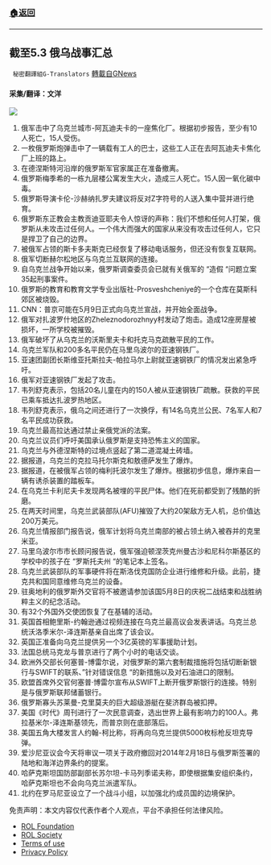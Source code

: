 ###  [:house:返回](README.md)
---


## 截至5.3 俄乌战事汇总
` 秘密翻譯組G-Translators` [轉載自GNews](https://gnews.org/zh-hans/2462614/)

#### 采集/翻译：文洋
 ![](https://assets.gnews.org/wp-content/uploads/2022/05/16516088211.png) 
1. 俄军击中了乌克兰城市-阿瓦迪夫卡的一座焦化厂。根据初步报告，至少有10人死亡，15人受伤。
2. 一枚俄罗斯炮弹击中了一辆载有工人的巴士，这些工人正在去阿瓦迪夫卡焦化厂上班的路上。
3. 在德涅斯特河沿岸的俄罗斯军官家属正在准备撤离。
4. 俄罗斯梅季希的一栋九层楼公寓发生大火，造成三人死亡。15人因一氧化碳中毒。
5. 俄罗斯导演卡伦-沙赫纳扎罗夫建议将反对Z字符号的人送入集中营并进行绝育。
6. 俄罗斯东正教会主教贡迪亚耶夫令人惊讶的声称：我们不想和任何人打架，俄罗斯从未攻击过任何人。一个伟大而强大的国家从来没有攻击过任何人，它只是捍卫了自己的边界。
7. 被俄军占领的斯卡多夫斯克已经恢复了移动电话服务，但还没有恢复互联网。
8. 俄军切断赫尔松地区与乌克兰互联网的连接。
9. 自乌克兰战争开始以来，俄罗斯调查委员会已就有关俄军的 “造假 “问题立案35起刑事案件。
10. 俄罗斯的教育和教育文学专业出版社-Prosveshcheniye的一个仓库在莫斯科郊区被烧毁。
11. CNN：普京可能在5月9日正式向乌克兰宣战，并开始全面战争。
12. 俄军对扎波罗什地区的Zheleznodorozhnyy村发动了炮击。造成12座房屋被损坏，一所学校被摧毁。
13. 俄军破坏了从乌克兰的沃斯里夫卡和托克马克疏散平民的工作。
14. 乌克兰军队和200多名平民仍在马里乌波尔的亚速钢铁厂。
15. 亚速团副团长斯维亚托斯拉夫-帕拉马尔上尉就亚速钢铁厂的情况发出紧急呼吁。
16. 俄军对亚速钢铁厂发起了攻击。
17. 韦列舒克表示，包括20名儿童在内的150人被从亚速钢铁厂疏散。获救的平民已乘车抵达扎波罗热地区。
18. 韦列舒克表示，俄乌之间还进行了一次换俘，有14名乌克兰公民、7名军人和7名平民成功获救。
19. 乌克兰最高拉达通过禁止亲俄党派的法案。
20. 乌克兰议员们呼吁美国承认俄罗斯是支持恐怖主义的国家。
21. 乌克兰与外德涅斯特的过境点竖起了第二道混凝土砖墙。
22. 据报道，乌克兰的克拉马托尔斯克和敖德萨发生了爆炸。
23. 据报道，在被俄军占领的梅利托波尔发生了爆炸。根据初步信息，爆炸来自一辆有诱杀装置的踏板车。
24. 在乌克兰卡利尼夫卡发现两名被埋的平民尸体。他们在死前都受到了残酷的折磨。
25. 在两天时间里，乌克兰武装部队(AFU)摧毁了大约20架敌方无人机，总价值达200万美元。
26. 乌克兰情报部门报告说，俄军计划将乌克兰南部的被占领土纳入被吞并的克里米亚。
27. 马里乌波尔市市长顾问报告说，俄军强迫顿涅茨克州曼古沙和尼科尔斯基区的学校中的孩子在 “罗斯托夫州 “的笔记本上签名。
28. 乌克兰武装部队的军事硬件将在斯洛伐克国防企业进行维修和升级。此前，捷克共和国同意维修乌克兰的设备。
29. 驻奥地利的俄罗斯外交官将不被邀请参加该国5月8日的庆祝二战结束和战胜纳粹主义的纪念活动。
30. 有32个外国外交使团恢复了在基辅的活动。
31. 英国首相鲍里斯-约翰逊通过视频连接在乌克兰最高议会发表讲话。乌克兰总统沃洛季米尔-泽连斯基亲自出席了该会议。
32. 英国正准备向乌克兰提供另一个3亿英镑的军事援助计划。
33. 法国总统马克龙与普京进行了两个小时的电话交谈。
34. 欧洲外交部长何塞普-博雷尔说，对俄罗斯的第六套制裁措施将包括切断新银行与SWIFT的联系、”针对错误信息 “的新措施以及对石油进口的限制。
35. 欧盟首席外交官何塞普·博雷尔宣布从SWIFT上断开俄罗斯银行的连接。特别是与俄罗斯联邦储蓄银行。
36. 俄罗斯寡头苏莱曼-克里莫夫的巨大超级游艇在斐济群岛被扣押。
37. 美国《时代》周刊进行了一次民意调查，选出世界上最有影响力的100人。弗拉基米尔-泽连斯基领先，而普京则在底部落后。
38. 美国五角大楼发言人约翰-柯比称，将再向乌克兰提供5000枚标枪反坦克导弹。
39. 爱沙尼亚议会今天将审议一项关于政府撤回对2014年2月18日与俄罗斯签署的陆地和海洋边界条约的提案。
40. 哈萨克斯坦国防部副部长苏尔坦-卡马列季诺夫称，即使根据集安组织条约，哈萨克斯坦也不会向乌克兰派遣军队。
41. 北约在罗马尼亚设立了一个战斗小组，以加强北约成员国的边境保护。

免责声明：本文内容仅代表作者个人观点，平台不承担任何法律风险。
  
- [ROL Foundation](https://rolfoundation.org/)
- [ROL Society](https://rolsociety.org/)
- [Terms of use](https://gnews.org/terms-of-use-3/)
- [Privacy Policy](https://gnews.org/privacy-policy/)
